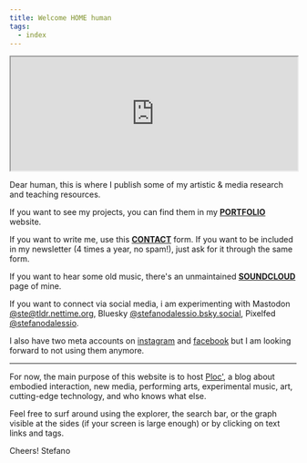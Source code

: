 ```yaml
---
title: Welcome HOME human
tags:
  - index
---
```

<iframe width="100%" height="200" src="https://stefanodalessio.github.io/cablesHomeRender"></iframe>

Dear human,
this is where I publish some of my artistic & media research and teaching resources.

If you want to see my projects, you can find them in my [**PORTFOLIO**](https://cargocollective.com/stefanodalessio) website.

If you want to write me, use this [**CONTACT**](https://cargocollective.com/stefanodalessio/CONTACT) form.
If you want to be included in my newsletter (4 times a year, no spam!), just ask for it through the same form.

If you want to hear some old music, there's an unmaintained **[SOUNDCLOUD](https://soundcloud.com/stefanodalessio)** page of mine.

If you want to connect via social media, i am experimenting with Mastodon [@ste@tldr.nettime.org](https://%40ste@tldr.nettime.org), Bluesky [@stefanodalessio.bsky.social](https://bsky.app/profile/stefanodalessio.bsky.social), Pixelfed [@stefanodalessio](https://pixelfed.social/stefanodalessio).

I also have two meta accounts on [instagram](https://www.instagram.com/stfndlss/) and [facebook](https://www.facebook.com/stedalessio) but I am looking forward to not using them anymore.

---
For now, the main purpose of this website is to host [Ploc'](content/Ploc'/index), a blog about embodied interaction, new media, performing arts, experimental music, art, cutting-edge technology, and who knows what else.

Feel free to surf around using the explorer, the search bar, or the graph visible at the sides (if your screen is large enough) or by clicking on text links and tags.

Cheers!
Stefano


